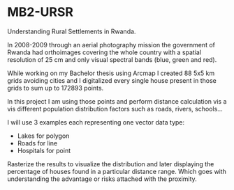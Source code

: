 # MB2-URSR
Understanding Rural Settlements in Rwanda.

In 2008-2009 through an aerial photography mission the government of Rwanda had orthoimages covering the whole country with a spatial resolution of 25 cm and only visual spectral bands (blue, green and red). 

While working on my Bachelor thesis using Arcmap I created 88 5x5 km grids avoiding cities and I digitalized every single house present in those grids to sum up to 172893 points.

In this project I am using those points and perform distance calculation vis a vis different population distribution factors such as roads, rivers, schools…

I will use 3 examples each representing one vector data type:
-	Lakes for polygon
-	Roads for line
-	Hospitals for point

Rasterize the results to visualize the distribution and later displaying the percentage of houses found in a particular distance range. Which goes with understanding the advantage or risks attached with the proximity.
